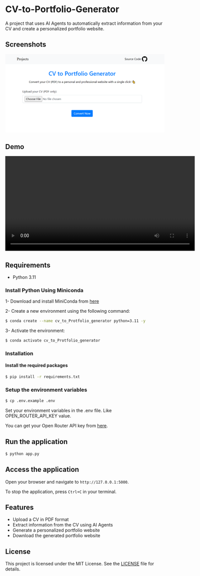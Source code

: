 # CV-to-Portfolio-Generator
A project that uses AI Agents to automatically extract information from your CV and create a personalized portfolio website.

## Screenshots
![image](./public/Screenshot%202025-04-25%20203613.png)

## Demo
<video width="600" controls>
    <source src="./public/Demo.mp4" type="video/mp4">
</video>

## Requirements
- Python 3.11

### Install Python Using Miniconda
1- Download and install MiniConda from [here](https://www.anaconda.com/docs/getting-started/miniconda/main#quick-command-line-install)

2- Create a new environment using the following command:
```bash
$ conda create --name cv_to_Protfolio_generator python=3.11 -y
```

3- Activate the environment:
```bash
$ conda activate cv_to_Protfolio_generator
```

### Installation

#### Install the required packages
```bash
$ pip install -r requirements.txt
```

### Setup the environment variables
```bash
$ cp .env.example .env
```
Set your environment variables in the .env file. Like OPEN_ROUTER_API_KEY value.

You can get your Open Router API key from [here](https://openrouter.ai/settings/keys).

## Run the application
```bash
$ python app.py
```

## Access the application
Open your browser and navigate to `http://127.0.0.1:5000`.

To stop the application, press `Ctrl+C` in your terminal.

## Features
- Upload a CV in PDF format
- Extract information from the CV using AI Agents
- Generate a personalized portfolio website
- Download the generated portfolio website

## License
This project is licensed under the MIT License. See the [LICENSE](./LICENSE) file for details.
